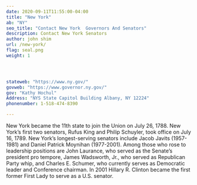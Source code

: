 ```yaml
---
date: 2020-09-11T11:55:00-04:00
title: "New York"
ab: "NY"
seo_title: "Contact New York  Governors And Senators"
description: Contact New York Senators
author: john shim
url: /new-york/
flag: seal.png
weight: 1




stateweb: "https://www.ny.gov/"
govweb: "https://www.governor.ny.gov/"
gov: "Kathy Hochul"
Address: "NYS State Capitol Building Albany, NY 12224"
phonenumber: 1-518-474-8390

---
```


New York became the 11th state to join the Union on July 26, 1788. New York’s first two senators, Rufus King and Philip Schuyler, took office on July 16, 1789. New York’s longest-serving senators include Jacob Javits (1957-1981) and Daniel Patrick Moynihan (1977-2001). Among those who rose to leadership positions are John Laurance, who served as the Senate’s president pro tempore, James Wadsworth, Jr., who served as Republican Party whip, and Charles E. Schumer, who currently serves as Democratic leader and Conference chairman. In 2001 Hillary R. Clinton became the first former First Lady to serve as a U.S. senator.